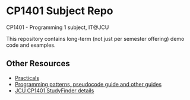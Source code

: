 # CP1401 Subject Repo
CP1401 - Programming 1 subject, IT@JCU

This repository contains long-term (not just per semester offering) demo code and examples.

## Other Resources

- [Practicals](https://github.com/CP1401/Practicals)
- [Programming patterns, pseudocode guide and other guides](https://github.com/CP1404/Starter/wiki/Programming-Patterns)
- [JCU CP1401 StudyFinder details](https://secure.jcu.edu.au/app/studyfinder/?subject=cp1401)

